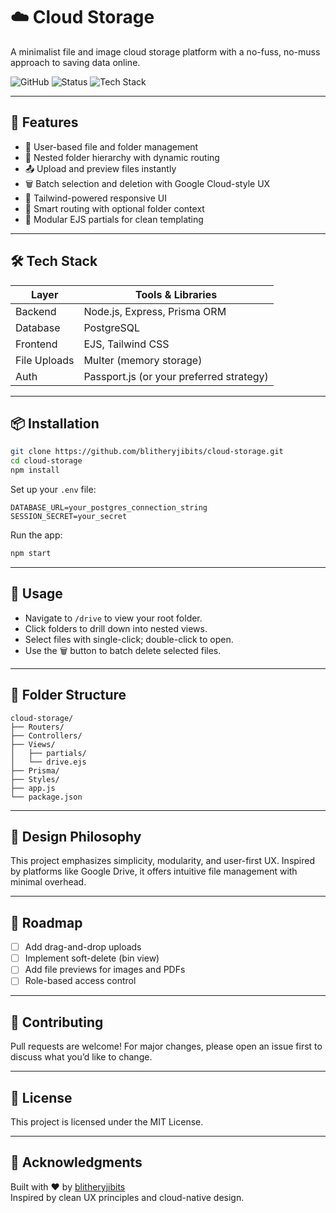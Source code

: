# ☁️ Cloud Storage

A minimalist file and image cloud storage platform with a no-fuss, no-muss approach to saving data online.

![GitHub](https://img.shields.io/github/license/blitheryjibits/cloud-storage)
![Status](https://img.shields.io/badge/status-active-brightgreen)
![Tech Stack](https://img.shields.io/badge/stack-Node.js%2C%20Express%2C%20Prisma%2C%20Tailwind-blue)

---

## 🚀 Features

- 🔐 User-based file and folder management
- 📁 Nested folder hierarchy with dynamic routing
- 📤 Upload and preview files instantly
- 🗑️ Batch selection and deletion with Google Cloud-style UX
- 🎨 Tailwind-powered responsive UI
- 🧠 Smart routing with optional folder context
- 🧩 Modular EJS partials for clean templating

---

## 🛠 Tech Stack

| Layer        | Tools & Libraries                          |
|--------------|--------------------------------------------|
| Backend      | Node.js, Express, Prisma ORM               |
| Database     | PostgreSQL                                 |
| Frontend     | EJS, Tailwind CSS                          |
| File Uploads | Multer (memory storage)                    |
| Auth         | Passport.js (or your preferred strategy)   |

---

## 📦 Installation

```bash
git clone https://github.com/blitheryjibits/cloud-storage.git
cd cloud-storage
npm install
```

Set up your `.env` file:

```env
DATABASE_URL=your_postgres_connection_string
SESSION_SECRET=your_secret
```

Run the app:

```bash
npm start
```

---

## 🧪 Usage

- Navigate to `/drive` to view your root folder.
- Click folders to drill down into nested views.
- Select files with single-click; double-click to open.
- Use the 🗑️ button to batch delete selected files.

---

## 📁 Folder Structure

```
cloud-storage/
├── Routers/
├── Controllers/
├── Views/
│   ├── partials/
│   └── drive.ejs
├── Prisma/
├── Styles/
├── app.js
└── package.json
```

---

## 🧠 Design Philosophy

This project emphasizes simplicity, modularity, and user-first UX. Inspired by platforms like Google Drive, it offers intuitive file management with minimal overhead.

---

## 📌 Roadmap

- [ ] Add drag-and-drop uploads
- [ ] Implement soft-delete (bin view)
- [ ] Add file previews for images and PDFs
- [ ] Role-based access control

---

## 🤝 Contributing

Pull requests are welcome! For major changes, please open an issue first to discuss what you’d like to change.

---

## 📄 License

This project is licensed under the MIT License.

---

## 🙌 Acknowledgments

Built with ❤️ by [blitheryjibits](https://github.com/blitheryjibits)  
Inspired by clean UX principles and cloud-native design.

